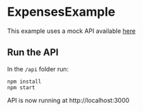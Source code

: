 # ExpensesExample

This example uses a mock API available [here](https://github.com/pleo-io/mobile-challenge/tree/master/api)

## Run the API

In the `/api` folder run:
```
npm install
npm start
```

API is now running at http://localhost:3000
